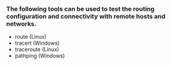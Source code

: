 ### The following tools can be used to test the routing configuration and connectivity with remote hosts and networks.

 - route (Linux)
 - tracert (Windows)
 - traceroute (Linux)
 - pathping (Windows)


